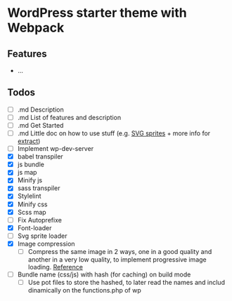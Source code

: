 # WordPress starter theme with Webpack

## Features
* ...

## Todos
- [ ] .md Description
- [ ] .md List of features and description
- [ ] .md Get Started
- [ ] .md Little doc on how to use stuff (e.g. [SVG sprites](https://css-tricks.com/svg-sprites-use-better-icon-fonts/) + more info for [extract](https://www.npmjs.com/package/svg-sprite-loader#extract-configuration))
- [ ] Implement wp-dev-server
- [x] babel transpiler
- [x] js bundle
- [x] js map
- [x] Minify js
- [x] sass transpiler
- [x] Stylelint
- [x] Minify css
- [x] Scss map
- [ ] Fix Autoprefixe
- [x] Font-loader
- [ ] Svg sprite loader
- [x] Image compression
	-	[ ] Compress the same image in 2 ways, one in a good quality and another in a very low quality, to implement progressive image loading. [Reference](https://jmperezperez.com/medium-image-progressive-loading-placeholder/)
- [ ] Bundle name (css/js) with hash (for caching) on build mode
	- [ ] Use pot files to store the hashed, to later read the names and includ dinamically on the functions.php of wp
